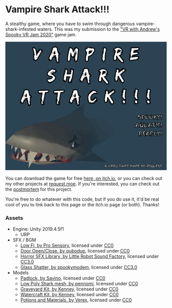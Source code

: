 # Vampire Shark Attack!!!

A stealthy game, where you have to swim through dangerous vampire-shark-infested waters. This was my submission to the ["VR with Andrew's Spooky VR Jam 2020"](https://itch.io/jam/vr-with-andrews-spooky-vr-jam) game jam.

<p align="center">
    <img src="./readmeContents/titlecard.gif">
</p>


You can download the game for free [here, on itch.io](https://request.itch.io/vampire-shark-attack), 
or you can check out my other projects at [request.moe](https://request.moe). 
If you're interested, you can check out the [postmortem](./postmortem.md) for this project.

You're free to do whatever with this code, but if you do use it, it'd be real cool of you to link back to this page or the itch.io page (or both). Thanks!

### Assets

  * Engine: Unity 2019.4.5f1
	  * URP
  * SFX / BGM
    * [Low Fi, by Pro Sensory](https://opengameart.org/content/low-fi-0), licensed under [CC0](http://creativecommons.org/publicdomain/zero/1.0/)
    * [Door Open/Close, by qubodup](https://opengameart.org/content/door-open-door-close-set), licensed under [CC0](http://creativecommons.org/publicdomain/zero/1.0/)
    * [Horror SFX Library, by Little Robot Sound Factory](https://opengameart.org/content/horror-sound-effects-library), licensed under [CC3.0](http://creativecommons.org/licenses/by/3.0/)
    * [Glass Shatter, by spookymodem](https://opengameart.org/content/breaking-bottle), licensed under [CC3.0](http://creativecommons.org/licenses/by/3.0/)
  * Models
    * [Padlock, by Savino](https://opengameart.org/content/padlock), licensed under [CC0](http://creativecommons.org/publicdomain/zero/1.0/)
    * [Low Poly Shark mesh, by pennomi](https://opengameart.org/content/low-poly-shark), licensed under [CC0](http://creativecommons.org/publicdomain/zero/1.0/)
    * [Graveyard Kit, by Kenney](https://www.kenney.nl/assets/graveyard-kit), licensed under [CC0](http://creativecommons.org/publicdomain/zero/1.0/)
    * [Watercraft Kit, by Kenney](https://www.kenney.nl/assets/watercraft-pack), licensed under [CC0](http://creativecommons.org/publicdomain/zero/1.0/)
    * [Potions and Materials, by Verex](https://www.patreon.com/Verex), licensed under [CC0](http://creativecommons.org/publicdomain/zero/1.0/)
   
